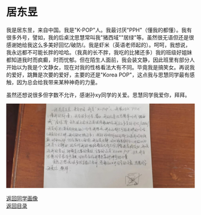# 居东昱

我是居东昱，来自中国。我是"K-POP"人。我最讨厌"PPH"（懂我的都懂）。我有很多外号，譬如，我的后桌沈思慧常叫我"猪西域""居绿"等。虽然很无语但还是很感谢她给我这么多美好回忆/破防/。我是虾米（英语老师起的）。呵呵，我想说，我永远都不可能长胖的哈哈。（我真的长不胖，我吃的比猪还多）我的班级好姐妹都知道我时而疯癫，时而忧郁。但在陌生人面前，我会装文静，因此班里有部分人开始以为我是个文静女，现在对我的性格看法大有不同。毕竟我是搞笑女。再说我的爱好，跳舞是次要的爱好，主要的还是"Korea POP"，这点我与思慧同学最有感触，因为总会给我带来某种神奇的力量。

虽然还想说很多但字数不允许，感谢孙xy同学的关爱。思慧同学我爱你，拜拜。

![居东昱自我介绍](/photos/居东昱.jpg)

[返回同学画像](/同学画像)  
[返回目录](/index)
